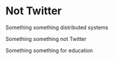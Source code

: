 # Not Twitter

Something something distributed systems

Something something not Twitter

Something something for education
